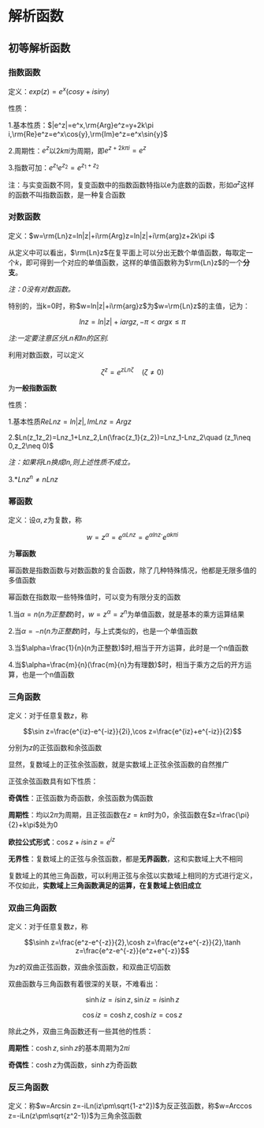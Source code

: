 # 解析函数

## 初等解析函数

### 指数函数

定义：$exp(z)=e^x(cosy+isiny)$

性质：

1.基本性质：$|e^z|=e^x,\rm{Arg}e^z=y+2k\pi i,\rm{Re}e^z=e^x\cos{y},\rm{Im}e^z=e^x\sin{y}$

2.周期性：$e^z$以$2k\pi i$为周期，即$e^{z+2k\pi i}=e^z$

3.指数可加：$e^{z_1}e^{z_2}=e^{z_1+z_2}$

注：与实变函数不同，复变函数中的指数函数特指以e为底数的函数，形如$a^z$这样的函数不叫指数函数，是一种复合函数

### 对数函数

定义：$w=\rm{Ln}z=ln|z|+i\rm{Arg}z=ln|z|+i\rm{arg}z+2k\pi i$

从定义中可以看出，$\rm{Ln}z$在复平面上可以分出无数个单值函数，每取定一个$k$，即可得到一个对应的单值函数，这样的单值函数称为$\rm{Ln}z$的一个**分支**。

*注：0没有对数函数。*

特别的，当k=0时，称$w=ln|z|+i\rm{arg}z$为$w=\rm{Ln}z$的主值，记为：

$$lnz=ln|z|+iargz,-\pi<argx\leqslant\pi$$

*注:一定要注意区分$Ln和ln$的区别.*

利用对数函数，可以定义

$$\zeta^z=e^{zLn\zeta} \quad (\zeta \neq 0)$$

为**一般指数函数**

性质：

1.基本性质$ReLnz=ln|z|,ImLnz=Argz$

2.$Ln(z_1z_2)=Lnz_1+Lnz_2,Ln(\frac{z_1}{z_2})=Lnz_1-Lnz_2\quad (z_1\neq 0,z_2\neq 0)$

*注：如果将Ln换成ln,则上述性质不成立。*

3.*$Lnz^n \neq nLnz$

### 幂函数

定义：设$\alpha,z$为复数，称

$$w=z^{\alpha}=e^{\alpha Lnz}=e^{\alpha lnz\cdot }e^{ak\pi i}$$

为**幂函数**

幂函数是指数函数与对数函数的复合函数，除了几种特殊情况，他都是无限多值的多值函数

幂函数在指数取一些特殊值时，可以变为有限分支的函数

1.当$\alpha=n(n为正整数)$时，$w=z^{\alpha}=z^n$为单值函数，就是基本的乘方运算结果

2.当$\alpha=-n(n为正整数)$时，与上式类似的，也是一个单值函数

3.当$\alpha=\frac{1}{n}(n为正整数)$时,相当于开方运算，此时是一个n值函数

4.当$\alpha=\frac{m}{n}(\frac{m}{n}为有理数)$时，相当于乘方之后的开方运算，也是一个n值函数

### 三角函数

定义：对于任意复数$z$，称

$$\sin z=\frac{e^{iz}-e^{-iz}}{2i},\cos z=\frac{e^{iz}+e^{-iz}}{2}$$

分别为$z$的正弦函数和余弦函数

显然，复数域上的正弦余弦函数，就是实数域上正弦余弦函数的自然推广

正弦余弦函数具有如下性质：

**奇偶性**：正弦函数为奇函数，余弦函数为偶函数

**周期性**：均以$2\pi$为周期，且正弦函数在$z=k\pi$时为0，余弦函数在$z=\frac{\pi}{2}+k\pi$处为0

**欧拉公式形式**：$\cos z+i\sin z=e^{iz}$

**无界性**：复数域上的正弦与余弦函数，都是**无界函数**，这和实数域上大不相同

复数域上的其他三角函数，可以利用正弦与余弦以实数域上相同的方式进行定义，不仅如此，**实数域上三角函数满足的运算，在复数域上依旧成立**

### 双曲三角函数

定义：对于任意复数$z$，称

$$\sinh z=\frac{e^z-e^{-z}}{2},\cosh z=\frac{e^z+e^{-z}}{2},\tanh z=\frac{e^z-e^{-z}}{e^z+e^{-z}}$$

为$z$的双曲正弦函数，双曲余弦函数，和双曲正切函数

双曲函数与三角函数有着很深的关联，不难看出：

$$\sinh iz=i\sin z,\sin iz=i\sinh z$$

$$\cos iz=\cosh z,\cosh iz=\cos z$$

除此之外，双曲三角函数还有一些其他的性质：

**周期性**：$\cosh z,\sinh z$的基本周期为$2\pi i$

**奇偶性**：$\cosh z$为偶函数，$\sinh z$为奇函数

### 反三角函数

定义：称$w=Arcsin z=-iLn(iz\pm\sqrt{1-z^2})$为反正弦函数，称$w=Arccos z=-iLn(z\pm\sqrt{z^2-1})$为三角余弦函数
